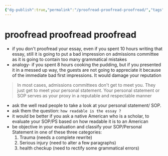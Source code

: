 ```yaml
---
{"dg-publish":true,"permalink":"/proofread-proofread-proofread/","tags":["SOP"]}
---
```


# proofread proofread proofread
- if you don't proofread your essay, even if you spent 10 hours writing that essay, still it is going to put a bad impression on admissions committee as it is going to contain too many grammatical mistakes
- analogy- if you spent 8 hours cooking the pudding, but if you presented it in a messed up way, the guests are not going to appreciate it because of the immediate bad first impressions. It would damage your reputation

> In most cases, admissions committees don't get to meet you. They just get to meet your personal statement. Your personal statement or SOP serves as your proxy in a reputable and respectable manner

- ask the well read people to take a look at your personal statement/ SOP.
- ask them the question: `how readable is the essay ?`
- it would be better if you ask a native American who is a scholar, to evaluate your SOP/PS based on how readable it is to an American
- be objective in your evaluation and classify your SOP/Personal Statement in one of these three categories:
	1. Trauma (needs a complete rewrite)
	2. Serious injury (need to alter a few paragraphs)
	3. health checkup (need to rectify some grammatical errors)
















